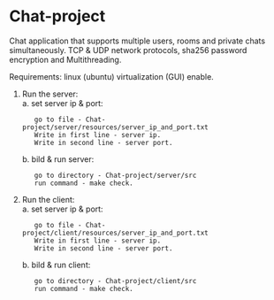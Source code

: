 # Chat-project
Chat application that supports multiple users, rooms and private chats simultaneously.  TCP &amp; UDP network protocols, sha256 password encryption and Multithreading.

Requirements: linux (ubuntu) virtualization (GUI) enable.
  
1. Run the server:   
    a. set server ip & port:

          go to file - Chat-project/server/resources/server_ip_and_port.txt 
          Write in first line - server ip.
          Write in second line - server port.   
    b. bild & run server:

          go to directory - Chat-project/server/src
          run command - make check.
         
2. Run the client:   
    a. set server ip & port: 

          go to file - Chat-project/client/resources/server_ip_and_port.txt 
          Write in first line - server ip.
          Write in second line - server port. 

    b. bild & run client:
    
          go to directory - Chat-project/client/src
          run command - make check.
